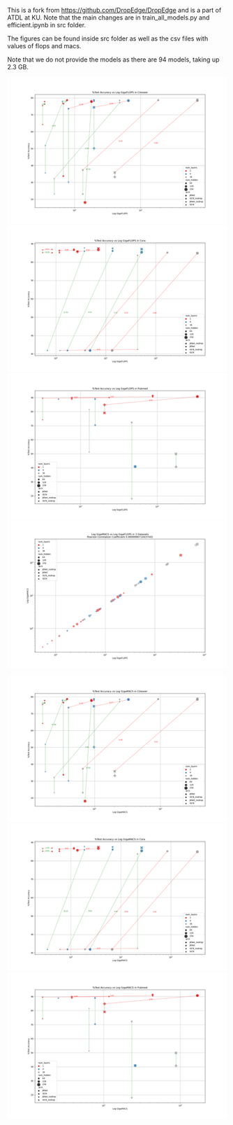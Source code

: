 This is a fork from https://github.com/DropEdge/DropEdge and is a part of ATDL at KU.
Note that the main changes are in train_all_models.py and efficient.ipynb in src folder.

The figures can be found inside src folder as well as the csv files with values of flops and macs.

Note that we do not provide the models as there are 94 models, taking up 2.3 GB.

![Citeseer FLOPs](https://github.com/chairithinug/atdl_3/blob/main/src/citeseer_gflops.png)
![Cora FLOPs](https://github.com/chairithinug/atdl_3/blob/main/src/cora_gflops.png)
![Pubmed FLOPs](https://github.com/chairithinug/atdl_3/blob/main/src/pubmed_gflops.png)
![Correlation between FLOPs and MACs](https://github.com/chairithinug/atdl_3/blob/main/src/peason.png)

![Citeseer MACs](https://github.com/chairithinug/atdl_3/blob/main/src/citeseer_gmacs.png)
![Cora MACs](https://github.com/chairithinug/atdl_3/blob/main/src/cora_gmacs.png)
![Pubmed MACs](https://github.com/chairithinug/atdl_3/blob/main/src/pubmed_gmacs.png)
